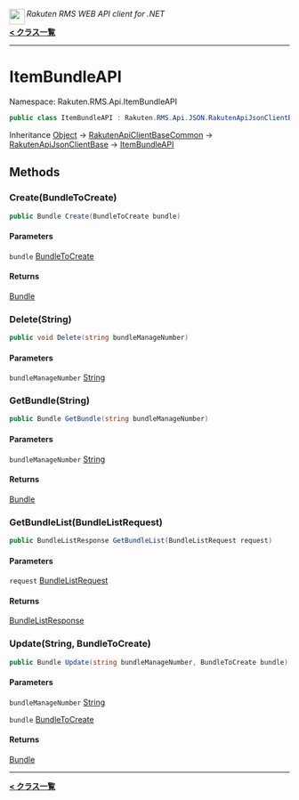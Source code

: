 <img align="left" style="height: 2em;" src="https://webservice.rakuten.co.jp/favicon.ico"><em>Rakuten RMS WEB API client for .NET</em>

[**< クラス一覧**](./)
- - -

# ItemBundleAPI

Namespace: Rakuten.RMS.Api.ItemBundleAPI

```csharp
public class ItemBundleAPI : Rakuten.RMS.Api.JSON.RakutenApiJsonClientBase
```

Inheritance [Object](https://docs.microsoft.com/en-us/dotnet/api/system.object) → [RakutenApiClientBaseCommon](./rakuten.rms.api.rest.rakutenapiclientbasecommon) → [RakutenApiJsonClientBase](./rakuten.rms.api.json.rakutenapijsonclientbase) → [ItemBundleAPI](./rakuten.rms.api.itembundleapi.itembundleapi)

## Methods

### <a id="methods-create"/>**Create(BundleToCreate)**

```csharp
public Bundle Create(BundleToCreate bundle)
```

#### Parameters

`bundle` [BundleToCreate](./rakuten.rms.api.itembundleapi.bundletocreate)<br>

#### Returns

[Bundle](./rakuten.rms.api.itembundleapi.bundle)

### <a id="methods-delete"/>**Delete(String)**

```csharp
public void Delete(string bundleManageNumber)
```

#### Parameters

`bundleManageNumber` [String](https://docs.microsoft.com/en-us/dotnet/api/system.string)<br>

### <a id="methods-getbundle"/>**GetBundle(String)**

```csharp
public Bundle GetBundle(string bundleManageNumber)
```

#### Parameters

`bundleManageNumber` [String](https://docs.microsoft.com/en-us/dotnet/api/system.string)<br>

#### Returns

[Bundle](./rakuten.rms.api.itembundleapi.bundle)

### <a id="methods-getbundlelist"/>**GetBundleList(BundleListRequest)**

```csharp
public BundleListResponse GetBundleList(BundleListRequest request)
```

#### Parameters

`request` [BundleListRequest](./rakuten.rms.api.itembundleapi.bundlelistrequest)<br>

#### Returns

[BundleListResponse](./rakuten.rms.api.itembundleapi.bundlelistresponse)

### <a id="methods-update"/>**Update(String, BundleToCreate)**

```csharp
public Bundle Update(string bundleManageNumber, BundleToCreate bundle)
```

#### Parameters

`bundleManageNumber` [String](https://docs.microsoft.com/en-us/dotnet/api/system.string)<br>

`bundle` [BundleToCreate](./rakuten.rms.api.itembundleapi.bundletocreate)<br>

#### Returns

[Bundle](./rakuten.rms.api.itembundleapi.bundle)


- - -
[**< クラス一覧**](./)
